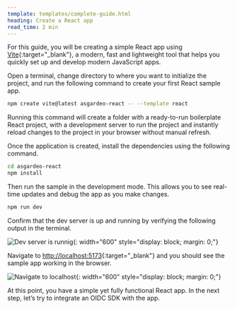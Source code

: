 ```yaml
---
template: templates/complete-guide.html
heading: Create a React app
read_time: 2 min
---
```


For this guide, you will be creating a simple React app using [Vite](https://vitejs.dev/){:target="_blank"}, a modern, fast and lightweight tool that helps you quickly set up and develop modern JavaScript apps. 

Open a terminal, change directory to where you want to initialize the project, and run the following command to create your first React sample app.


```bash
npm create vite@latest asgardeo-react -- --template react

```

Running this command will create a folder with a ready-to-run boilerplate React project, with a development server to run the project and instantly reload changes to the project in your browser without manual refresh.

Once the application is created, install the dependencies using the following command.

```bash
cd asgardeo-react
npm install
```

Then run the sample in the development mode. This allows you to see real-time updates and debug the app as you make changes.

```bash
npm run dev
```

Confirm that the dev server is up and running by verifying the following output in the terminal.

![Dev server is runnig]({{base_path}}/complete-guides/react/assets/img/image13.png){: width="600" style="display: block; margin: 0;"}

Navigate to [http://localhost:5173](http://localhost:5173){:target="_blank"}  and you should see the sample app working in the browser.

![Navigate to localhost]({{base_path}}/complete-guides/react/assets/img/image6.png){: width="600" style="display: block; margin: 0;"}

At this point, you have a simple yet fully functional React app. In the next step, let’s try to integrate an OIDC SDK with the app. 
